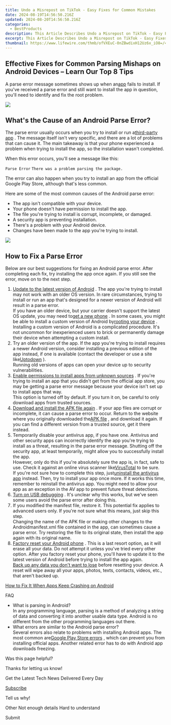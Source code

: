 ```yaml
---
title: Undo a Misrepost on TikTok - Easy Fixes for Common Mistakes
date: 2024-08-19T14:56:50.216Z
updated: 2024-08-20T14:56:50.216Z
categories:
  - BestProducts
description: This Article Describes Undo a Misrepost on TikTok - Easy Fixes for Common Mistakes
excerpt: This Article Describes Undo a Misrepost on TikTok - Easy Fixes for Common Mistakes
thumbnail: https://www.lifewire.com/thmb/ofVXEuC-0nZBwdixH12Uz6x_iO8=/400x300/filters:no_upscale():max_bytes(150000):strip_icc():format(webp)/GettyImages-1273369281-398a08a5bf564a64a278f02404642c9d.jpg
---
```


## Effective Fixes for Common Parsing Mishaps on Android Devices – Learn Our Top 8 Tips
 A parse error message sometimes shows up when an[app](https://www.lifewire.com/what-are-apps-1616114) fails to install. If you've received a parse error and still want to install the app in question, you'll need to identify and fix the root problem.

<!-- affiliate ads begin -->
<a href="https://shop.manycam.com/order/checkout.php?PRODS=17729331&QTY=1&AFFILIATE=108875&CART=1"><img src="https://secure.avangate.com/images/merchant/8230bea7d54bcdf99cdfe85cb07313d5/mcaffbanner600x500.png" border="0"></a>
<!-- affiliate ads end -->
## What's the Cause of an Android Parse Error?

 The parse error usually occurs when you try to install or run a[third-party app](https://www.lifewire.com/what-is-a-third-party-app-4154068) . The message itself isn't very specific, and there are a lot of problems that can cause it. The main takeaway is that your phone experienced a problem when trying to install the app, so the installation wasn't completed.

 When this error occurs, you'll see a message like this:

 `Parse Error`
`There was a problem parsing the package.`

 The error can also happen when you try to install an app from the official Google Play Store, although that's less common.

 Here are some of the most common causes of the Android parse error:

* The app isn't compatible with your device.
* Your phone doesn't have permission to install the app.
* The file you're trying to install is corrupt, incomplete, or damaged.
* A security app is preventing installation.
* There's a problem with your Android device.
* Changes have been made to the app you're trying to install.

<!-- affiliate ads begin -->
<a href="https://secure.2checkout.com/order/checkout.php?PRODS=4620778&QTY=1&AFFILIATE=108875&CART=1"><img src="https://secure.avangate.com/images/merchant/07dd4d5a72f5740ef0f035f201951476/728__90banner.jpg" border="0"></a>
<!-- affiliate ads end -->
## How to Fix a Parse Error

 Below are our best suggestions for fixing an Android parse error. After completing each fix, try installing the app once again. If you still see the error, move on to the next step.

1. [Update to the latest version of Android](https://www.lifewire.com/update-your-android-os-121662) . The app you're trying to install may not work with an older OS version. In rare circumstances, trying to install or run an app that's designed for a newer version of Android will result in a parse error.  
 If you have an older device, but your carrier doesn't support the latest OS update, you may need to[get a new phone](https://www.lifewire.com/best-places-to-buy-cell-phones-580000) . In some cases, you might be able to install a custom version of Android by[rooting your device](https://www.lifewire.com/how-to-root-your-android-phone-121676) .  
 Installing a custom version of Android is a complicated procedure. It's not uncommon for inexperienced users to brick or permanently damage their device when attempting a custom install.
2. Try an older version of the app. If the app you're trying to install requires a newer Android version, consider installing a previous edition of the app instead, if one is available (contact the developer or use a site like[Uptodown](https://uptodown-android.en.uptodown.com/android) ).  
 Running old versions of apps can open your device up to security vulnerabilities.
3. [Enable permissions to install apps from unknown sources](https://www.lifewire.com/how-to-download-apps-on-android-devices-4582094) . If you're trying to install an app that you didn't get from the official app store, you may be getting a parse error message because your device isn't set up to install apps that way.  
 This option is turned off by default. If you turn it on, be careful to only download apps from trusted sources.
4. [Download and install the APK file again](https://www.lifewire.com/install-apk-on-android-4177185) . If your app files are corrupt or incomplete, it can cause a parse error to occur. Return to the website where you originally downloaded the[APK file](https://www.lifewire.com/apk-file-4152929) , and download it again. If you can find a different version from a trusted source, get it there instead.
5. Temporarily disable your antivirus app, if you have one. Antivirus and other security apps can incorrectly identify the app you're trying to install as a threat, resulting in the parse error message. Shutting off the security app, at least temporarily, might allow you to successfully install the app.  
 However, only do this if you're absolutely sure the app is, in fact, safe to use. Check it against an online virus scanner like[VirusTotal](https://www.virustotal.com/gui/home/upload) to be sure.  
 If you're not sure how to complete this step, just[uninstall the antivirus app](https://www.lifewire.com/delete-apps-on-android-phone-5271421) instead. Then, try to install your app once more. If it works this time, remember to reinstall the antivirus app. You might need to allow your app as an exception in the AV app to prevent future threat detections.
6. [Turn on USB debugging](https://www.lifewire.com/enable-usb-debugging-android-4690927) . It's unclear why this works, but we've seen some users avoid the parse error after doing this.
7. If you modified the manifest file, restore it. This potential fix applies to advanced users only. If you're not sure what this means, just skip this step.  
 Changing the name of the APK file or making other changes to the Androidmanifest.xml file contained in the app, can sometimes cause a parse error. Try restoring the file to its original state, then install the app again with its original name.
8. [Factory reset your Android phone](https://www.lifewire.com/reset-android-smartphone-tablet-4129141) . This is a last resort option, as it will erase all your data. Do not attempt it unless you've tried every other option. After you factory reset your phone, you'll have to update it to the latest version of Android before trying to install the app again.  
[Back up any data you don't want to lose](https://www.lifewire.com/backup-android-phone-4177052) before resetting your device. A reset will wipe away all your apps, photos, texts, contacts, videos, etc., that aren't backed up.

[How to Fix It When Apps Keep Crashing on Android](https://www.lifewire.com/fix-when-apps-keep-crashing-on-android-5075435)

 FAQ

* What is parsing in Android?  
 In any programming language, parsing is a method of analyzing a string of data and converting it into another usable data type. Android is no different from the other programming languages out there.
* What errors are similar to the Android parse error?  
 Several errors also relate to problems with installing Android apps. The most common are[Google Play Store errors](https://www.lifewire.com/resolve-google-play-store-error-4582680) , which can prevent you from installing official apps. Another related error has to do with Android app downloads freezing.

Was this page helpful?

Thanks for letting us know!

 Get the Latest Tech News Delivered Every Day

[Subscribe](https://www.lifewire.com/#)

Tell us why!

 Other  Not enough details  Hard to understand

 Submit

<ins class="adsbygoogle"
     style="display:block"
     data-ad-format="autorelaxed"
     data-ad-client="ca-pub-7571918770474297"
     data-ad-slot="1223367746"></ins>



<ins class="adsbygoogle"
     style="display:block"
     data-ad-client="ca-pub-7571918770474297"
     data-ad-slot="8358498916"
     data-ad-format="auto"
     data-full-width-responsive="true"></ins>


